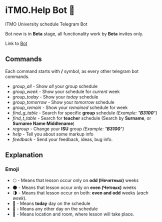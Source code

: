 # iTMO.Help Bot :speech_balloon:
ITMO University schedule Telegram Bot

Bot now is in **Beta** stage, all functionality work by **Beta** invites only.

Link to [Bot](https://telegram.me/iTMOHelpBot "iTMO.Help Bot")

## Commands

Each command starts with **/** symbol, as every other telegram bot commands.

* *group_all* - Show *all* your group schedule
* *group_week* - Show your schedule for *current* week
* *group_today* - Show your *today* schedule
* *group_tomorrow* - Show your *tomorrow* schedule
* *group_remain* - Show your *remained* schedule  for week
* *find_g_table* - Search for specific **group**  schedule *(Example: "**B3100**")*
* *find_t_table* - Search for **teacher** schedule (Search by **Surname**, or **Surname Name Middlename**)
* *regroup* - Change your **ISU** group *(Example: "**B3100**")*
* *help* - Tell you about some markup info
* *feedback* - Send your feedback, ideas, bug info.

## Explanation
### Emoji
* :full_moon: - Means that lesson occur only on **odd (Нечетных)** weeks
* :new_moon: - Means that lesson occur only on **even (Четных)** weeks
* :last_quarter_moon: - Means that lesson occur on both: **even and odd** weeks (*each week*).
* :postal_horn: - Means **today** day on the schedule
* :calendar: - Means any other day on the schedule
* :pushpin: - Means location and room, where lesson will take place.
